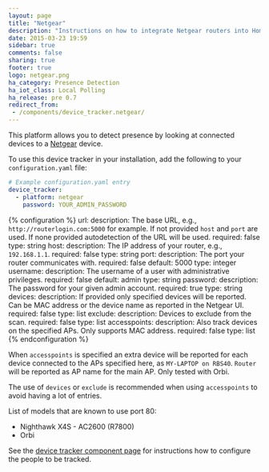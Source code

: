 ```yaml
---
layout: page
title: "Netgear"
description: "Instructions on how to integrate Netgear routers into Home Assistant."
date: 2015-03-23 19:59
sidebar: true
comments: false
sharing: true
footer: true
logo: netgear.png
ha_category: Presence Detection
ha_iot_class: Local Polling
ha_release: pre 0.7
redirect_from:
 - /components/device_tracker.netgear/
---
```


This platform allows you to detect presence by looking at connected devices to a [Netgear](http://www.netgear.com/) device.

To use this device tracker in your installation, add the following to your `configuration.yaml` file:

```yaml
# Example configuration.yaml entry
device_tracker:
  - platform: netgear
    password: YOUR_ADMIN_PASSWORD
```

{% configuration %}
url:
  description: The base URL, e.g., `http://routerlogin.com:5000` for example. If not provided `host` and `port` are used. If none provided autodetection of the URL will be used.
  required: false
  type: string
host:
  description: The IP address of your router, e.g., `192.168.1.1`.
  required: false
  type: string
port:
  description: The port your router communicates with.
  required: false
  default: 5000
  type: integer
username:
  description: The username of a user with administrative privileges.
  required: false
  default: admin
  type: string
password:
  description: The password for your given admin account.
  required: true
  type: string
devices:
  description: If provided only specified devices will be reported. Can be MAC address or the device name as reported in the Netgear UI.
  required: false
  type: list
exclude:
  description: Devices to exclude from the scan.
  required: false
  type: list
accesspoints:
  description: Also track devices on the specified APs. Only supports MAC address.
  required: false
  type: list
{% endconfiguration %}

When `accesspoints` is specified an extra device will be reported for each device connected to the APs specified here, as `MY-LAPTOP on RBS40`. `Router` will be reported as AP name for the main AP. Only tested with Orbi.

The use of `devices` or `exclude` is recommended when using `accesspoints` to avoid having a lot of entries.

List of models that are known to use port 80:
- Nighthawk X4S - AC2600 (R7800)
- Orbi

See the [device tracker component page](/components/device_tracker/) for instructions how to configure the people to be tracked.
